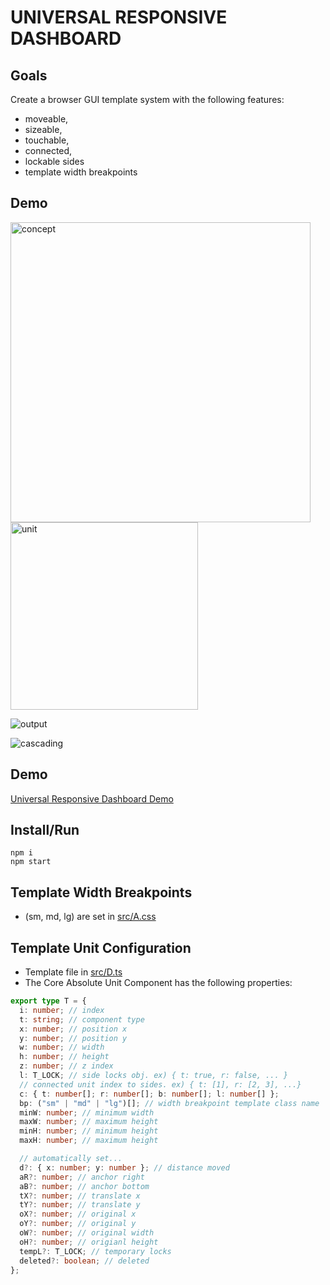 # UNIVERSAL RESPONSIVE DASHBOARD

## Goals
Create a browser GUI template system with the following features:
- moveable,
- sizeable,
- touchable,
- connected,
- lockable sides
- template width breakpoints

## Demo
<img width="480" alt="concept" src="https://user-images.githubusercontent.com/26150152/179244802-826ec5b1-a7f7-49de-a2be-e8d8c73ef62e.png">

<img width="300" alt="unit" src="https://user-images.githubusercontent.com/26150152/179247744-40f889f2-bf93-4eba-8968-69e852182b3c.png">

![output](https://user-images.githubusercontent.com/26150152/179244422-b0102d1c-71d1-45a0-ab13-ca630db95ab6.gif)

![cascading](https://user-images.githubusercontent.com/26150152/179254478-38b39839-03a6-4285-9dec-1933d1cf2cd9.png)

## Demo
[Universal Responsive Dashboard Demo](https://universal-responsive-dashboard.vercel.app/)

## Install/Run
```
npm i
npm start
```

## Template Width Breakpoints
- (sm, md, lg) are set in [src/A.css](https://github.com/tboie/universal_responsive_dashboard/blob/main/src/A.css)

## Template Unit Configuration 
- Template file in [src/D.ts](https://github.com/tboie/universal_responsive_dashboard/blob/main/src/D.ts)
- The Core Absolute Unit Component has the following properties:
``` typescript
export type T = {
  i: number; // index
  t: string; // component type
  x: number; // position x
  y: number; // position y
  w: number; // width
  h: number; // height
  z: number; // z index
  l: T_LOCK; // side locks obj. ex) { t: true, r: false, ... }
  // connected unit index to sides. ex) { t: [1], r: [2, 3], ...}
  c: { t: number[]; r: number[]; b: number[]; l: number[] };
  bp: ("sm" | "md" | "lg")[]; // width breakpoint template class name
  minW: number; // minimum width
  maxW: number; // maximum height
  minH: number; // minimum height
  maxH: number; // maximum height

  // automatically set...
  d?: { x: number; y: number }; // distance moved
  aR?: number; // anchor right
  aB?: number; // anchor bottom
  tX?: number; // translate x
  tY?: number; // translate y
  oX?: number; // original x
  oY?: number; // original y
  oW?: number; // original width
  oH?: number; // origianl height
  tempL?: T_LOCK; // temporary locks
  deleted?: boolean; // deleted
};
```
